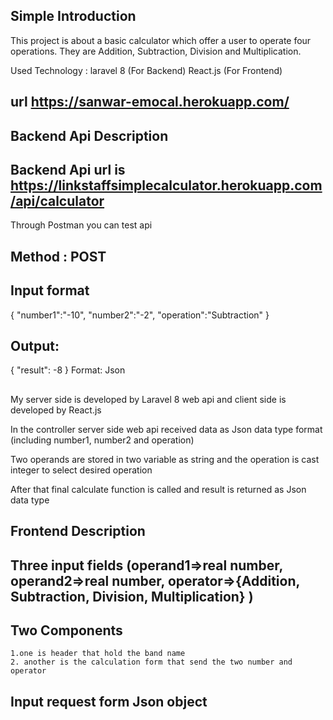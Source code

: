 ##

## Simple Introduction
This project is about a basic calculator which offer a user to operate four operations. They are Addition, Subtraction, Division and Multiplication.

Used Technology : laravel 8 (For Backend)
                  React.js (For Frontend)
## url https://sanwar-emocal.herokuapp.com/

##
## Backend Api Description
##
## Backend Api url is https://linkstaffsimplecalculator.herokuapp.com/api/calculator

Through Postman you can test api

## Method : POST

## Input format

{
    "number1":"-10",
    "number2":"-2",
    "operation":"Subtraction"
}

## Output:
{
    "result": -8
}
Format: Json

##

##
My server side is developed by Laravel 8 web api
and client side is developed by React.js

In the controller server side web api received data as Json data type format (including number1, number2 and operation)

Two operands are stored in two variable as string and the operation is cast integer to select desired operation

After that final calculate function is called and result is returned as Json data type

##


## Frontend Description

## Three input fields (operand1=>real number, operand2=>real number, operator=>{Addition, Subtraction, Division, Multiplication} )

## Two Components 
	1.one is header that hold the band name
	2. another is the calculation form that send the two number and operator
	


## Input request form Json object




